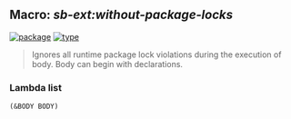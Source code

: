 ## Macro: ***sb-ext:without-package-locks***
[![package](https://img.shields.io/badge/Package-SB--EXT-5f9ea0.svg?style=social&colorA=999999)](../) [![type](https://img.shields.io/badge/Type-Macro-5f9ea0.svg?style=social&colorA=999999)](../#macro) 

> Ignores all runtime package lock violations during the execution of
> body. Body can begin with declarations.

### Lambda list
```
(&BODY BODY)
```
